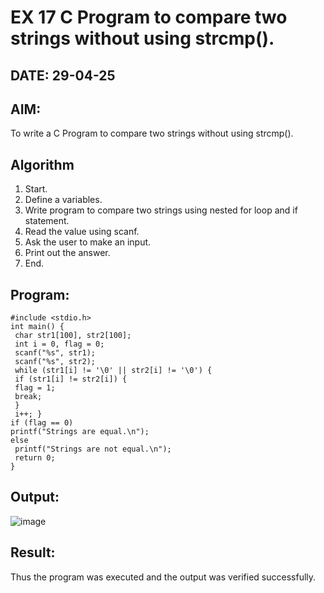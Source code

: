 # EX 17 C Program to compare two strings without using strcmp().
## DATE: 29-04-25
## AIM:
To write a C Program to compare two strings without using strcmp().

## Algorithm
1. Start.
2. Define a variables.
3. Write program to compare two strings using nested for loop and if statement.
4. Read the value using scanf.
5. Ask the user to make an input.
6. Print out the answer.
7. End.

## Program:
```
#include <stdio.h>
int main() {
 char str1[100], str2[100];
 int i = 0, flag = 0;
 scanf("%s", str1);
 scanf("%s", str2);
 while (str1[i] != '\0' || str2[i] != '\0') {
 if (str1[i] != str2[i]) {
 flag = 1;
 break;
 }
 i++; } 
if (flag == 0) 
printf("Strings are equal.\n");
else
 printf("Strings are not equal.\n");
 return 0;
}
```

## Output:
![image](https://github.com/user-attachments/assets/db4f0bfb-1b19-44dd-b418-e4b75152555d)

## Result:
Thus the program was executed and the output was verified successfully.
